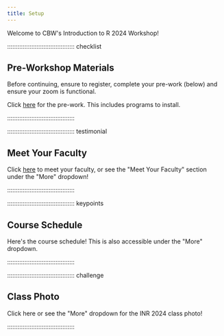 ```yaml
---
title: Setup
---
```


Welcome to CBW's Introduction to R 2024 Workshop!

::::::::::::::::::::::::::::::::::::::: checklist

## Pre-Workshop Materials

Before continuing, ensure to register, complete your pre-work (below) and ensure your zoom is functional.

Click [here](https://forms.gle/xba2wVbLXtC1E1Dx9) for the pre-work. This includes programs to install.

:::::::::::::::::::::::::::::::::::::::


::::::::::::::::::::::::::::::::::::::: testimonial

## Meet Your Faculty

Click 
<a href="index.html#Class-Photo">here</a> to meet your faculty, or see the "Meet Your Faculty" section
under the "More" dropdown!

:::::::::::::::::::::::::::::::::::::::

::::::::::::::::::::::::::::::::::::::: keypoints

## Course Schedule

Here's the course schedule! This is also accessible under the "More" dropdown.  

:::::::::::::::::::::::::::::::::::::::

::::::::::::::::::::::::::::::::::::::: challenge

## Class Photo

Click here or see the "More" dropdown for the INR 2024 class photo!

:::::::::::::::::::::::::::::::::::::::
